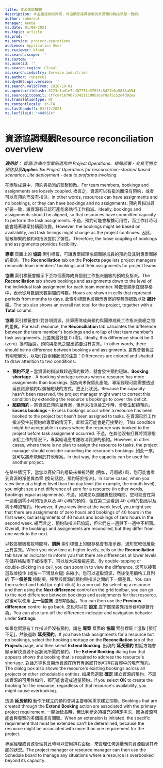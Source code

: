 ```yaml
---
title: 資源協調概觀
description: 本主題提供的資訊，可協助您確保專案的資源預約與指派是一致的。
author: ruhercul
manager: AnnBe
ms.date: 01/08/2021
ms.topic: article
ms.prod: ''
ms.service: project-operations
audience: Application User
ms.reviewer: kfend
ms.search.scope: ''
ms.custom: ''
ms.assetid: ''
ms.search.region: Global
ms.search.industry: Service industries
ms.author: ruhercul
ms.dyn365.ops.version: ''
ms.search.validFrom: 2020-10-01
ms.openlocfilehash: 8723cfad1e7cd07774e37023c5427b0a5833a554
ms.sourcegitcommit: cffc84187007b34211c90babef8af5152d4d92ea
ms.translationtype: HT
ms.contentlocale: zh-TW
ms.lasthandoff: 01/12/2021
ms.locfileid: "4849614"
---
```

# <a name="resource-reconciliation-overview"></a><span data-ttu-id="77b34-103">資源協調概觀</span><span class="sxs-lookup"><span data-stu-id="77b34-103">Resource reconciliation overview</span></span>

<span data-ttu-id="77b34-104">_**適用於：** 資源/非庫存型案例適用的 Project Operations、精簡部署 - 交易至開立預估發票_</span><span class="sxs-lookup"><span data-stu-id="77b34-104">_**Applies To:** Project Operations for resource/non-stocked based scenarios, Lite deployment - deal to proforma invoicing_</span></span>

<span data-ttu-id="77b34-105">在團隊成員中，預約與指派的聯繫鬆散。</span><span class="sxs-lookup"><span data-stu-id="77b34-105">For team members, bookings and assignments are loosely coupled.</span></span> <span data-ttu-id="77b34-106">換言之，資源可以有指派而沒有預約，或者可以有預約而沒有指派。</span><span class="sxs-lookup"><span data-stu-id="77b34-106">In other words, resources can have assignments and no bookings, or they can have bookings and no assignments.</span></span> <span data-ttu-id="77b34-107">預約與指派最好要一致，讓資源有已認可產能來執行工作指派。</span><span class="sxs-lookup"><span data-stu-id="77b34-107">Ideally, bookings and assignments should be aligned, so that resources have committed capacity to perform the task assignments.</span></span> <span data-ttu-id="77b34-108">不過，預約可能會根據可用性，而工作計時可能會隨著專案持續而改變。</span><span class="sxs-lookup"><span data-stu-id="77b34-108">However, the bookings might be based on availability, and task timings might change as the project continues.</span></span> <span data-ttu-id="77b34-109">因此，鬆散聯繫的預約和指派提供了彈性。</span><span class="sxs-lookup"><span data-stu-id="77b34-109">Therefore, the loose coupling of bookings and assignments provides flexibility.</span></span>

<span data-ttu-id="77b34-110">**專案** 頁面上的 **協調** 索引標籤，可讓專案經理協調團隊成員的預約及其對專案團隊的指派。</span><span class="sxs-lookup"><span data-stu-id="77b34-110">The **Reconciliation** tab on the **Projects** page lets project managers reconcile team members' bookings and their assignments for project teams.</span></span>

<span data-ttu-id="77b34-111">**協調** 索引標籤會顯示下至每個團隊成員個別工作指派層級的預約及指派。</span><span class="sxs-lookup"><span data-stu-id="77b34-111">The **Reconciliation** tab shows bookings and assignments down to the level of the individual task assignment for each team member.</span></span> <span data-ttu-id="77b34-112">時數會顯示在儲存格中，表示從月數到天數期間的時數。</span><span class="sxs-lookup"><span data-stu-id="77b34-112">Hours are shown in cells that represent periods from months to days.</span></span> <span data-ttu-id="77b34-113">此索引標籤也會顯示專案的整體淨總數以及 **總計** 欄。</span><span class="sxs-lookup"><span data-stu-id="77b34-113">The tab also shows an overall net total for the project, together with a **Total** column.</span></span>

<span data-ttu-id="77b34-114">**協調** 索引標籤會針對各項資源，計算團隊成員預約與團隊成員工作指派彙總之間的差異。</span><span class="sxs-lookup"><span data-stu-id="77b34-114">For each resource, the **Reconciliation** tab calculates the difference between the team member's bookings and a rollup of that team member's task assignments.</span></span> <span data-ttu-id="77b34-115">此差異最好是 0 (零)。</span><span class="sxs-lookup"><span data-stu-id="77b34-115">Ideally, this difference should be 0 (zero).</span></span> <span data-ttu-id="77b34-116">換句話說，預約與指派之間應該要沒有差異。</span><span class="sxs-lookup"><span data-stu-id="77b34-116">In other words, there should be no difference between bookings and assignments.</span></span> <span data-ttu-id="77b34-117">差異會著色並有明暗層次，以吸引對兩種狀況的注意：</span><span class="sxs-lookup"><span data-stu-id="77b34-117">Differences are colored and shaded to draw attention to two conditions:</span></span>

- <span data-ttu-id="77b34-118">**預約不足** – 當資源的指派數超過預約數時，就會發生預約短缺。</span><span class="sxs-lookup"><span data-stu-id="77b34-118">**Booking shortage** – A booking shortage occurs when a resource has more assignments than bookings.</span></span> <span data-ttu-id="77b34-119">因為尚未保留此產能，專案經理可能需要透過延長資源預約以彌補短缺的方式，更正此狀況。</span><span class="sxs-lookup"><span data-stu-id="77b34-119">Because the capacity hasn't been reserved, the project manager might want to correct this condition by extending the resource's bookings to cover the deficit.</span></span>
- <span data-ttu-id="77b34-120">**超額預約** – 當資源已預約給專案，但尚未指派給工作時，會發生超額預約。</span><span class="sxs-lookup"><span data-stu-id="77b34-120">**Excess bookings** – Excess bookings occur when a resource has been booked to the project but hasn't been assigned to tasks.</span></span> <span data-ttu-id="77b34-121">在資源已於工作指派發生前預約給專案的情況下，此狀況可能會是可接受的。</span><span class="sxs-lookup"><span data-stu-id="77b34-121">This condition might be acceptable in cases where the resource was booked to the project before task assignment occurred.</span></span> <span data-ttu-id="77b34-122">不過，在其他沒有打算將資源指派給工作的情況下，專案經理應考慮取消資源的預約。</span><span class="sxs-lookup"><span data-stu-id="77b34-122">However, in other cases, where there is no plan to assign the resource to tasks, the project manager should consider canceling the resource's bookings.</span></span> <span data-ttu-id="77b34-123">如此一來，就可以將產能用於其他專案。</span><span class="sxs-lookup"><span data-stu-id="77b34-123">In that way, the capacity can be used for another project.</span></span>

<span data-ttu-id="77b34-124">在某些情況下，當您以高於日的層級來檢視時間 (例如，月層級) 時，您可能會看到資源的淨差異為零 (換句話說，預約等於指派)。</span><span class="sxs-lookup"><span data-stu-id="77b34-124">In some cases, when you view time at a higher level than the day level (for example, the month level), you might see a net difference of zero for a resource (in other words, bookings equal assignments).</span></span> <span data-ttu-id="77b34-125">不過，如果您以週層級檢視時間，您可能會在第一週看到零小時的指派以及 40 小時的預約，但在第二週看到 40 小時的指派以及零小時的預約。</span><span class="sxs-lookup"><span data-stu-id="77b34-125">However, if you view time at the week level, you might see that there are assignments of zero hours and bookings of 40 hours in the first week, but assignments of 40 hours and bookings of zero hours in the second week.</span></span> <span data-ttu-id="77b34-126">總而言之，預約和指派已協調，但它們在一週與下一週中不相同。</span><span class="sxs-lookup"><span data-stu-id="77b34-126">Overall, the bookings and assignments are reconciled, but they differ from one week to the next.</span></span>

<span data-ttu-id="77b34-127">以較高層級檢視時間時，**調解** 索引標籤上的儲存格會有指示器，通知您較低層級上有差異。</span><span class="sxs-lookup"><span data-stu-id="77b34-127">When you view time at higher levels, cells on the **Reconciliation** tab have an indicator to inform you that there are differences at lower levels.</span></span> <span data-ttu-id="77b34-128">在儲存格點兩下或按兩下，可以放大來檢視差異。</span><span class="sxs-lookup"><span data-stu-id="77b34-128">By double-tapping or double-clicking in a cell, you can zoom in to view the difference.</span></span> <span data-ttu-id="77b34-129">您可以接著選取並按住 (或按一下滑鼠右鍵) 來縮小。您可以選取資源，然後使用網格工具列的 **下一個差異** 控制項，移至該資源的預約與指派之間的下一個差異。</span><span class="sxs-lookup"><span data-stu-id="77b34-129">You can then select and hold (or right-click) to zoom out. By selecting a resource and then using the **Next difference** control on the grid toolbar, you can go to the next difference between bookings and assignments for that resource.</span></span> <span data-ttu-id="77b34-130">然後可以使用 **上一個差異** 控制項返回。</span><span class="sxs-lookup"><span data-stu-id="77b34-130">You can then use the **Previous difference** control to go back.</span></span> <span data-ttu-id="77b34-131">您也可以在 **設定** 底下關閉差異指示器和導覽行為。</span><span class="sxs-lookup"><span data-stu-id="77b34-131">You can also turn off the difference indicator and navigation behavior under **Settings**.</span></span>

<span data-ttu-id="77b34-132">如果您資源有工作指派但沒有預約，請在 **專案** 頁面的 **協調** 索引標籤上選取 [預訂不足]，然後選取 **延長預約**。</span><span class="sxs-lookup"><span data-stu-id="77b34-132">If you have task assignments for a resource but no bookings, select the booking shortage on the **Reconciliation** tab of the **Projects** page, and then select **Extend Booking**.</span></span> <span data-ttu-id="77b34-133">出現的 **延長預約** 對話方塊會顯示解決資源不足狀況所需的預約。</span><span class="sxs-lookup"><span data-stu-id="77b34-133">The **Extend Booking** dialog box that appears shows the booking that is required to address the resource's shortage.</span></span> <span data-ttu-id="77b34-134">對話方塊也會顯示資源在所有專案或其他可排程實體中的現有預約。</span><span class="sxs-lookup"><span data-stu-id="77b34-134">The dialog box also shows the resource's existing bookings across all projects or other schedulable entities.</span></span> <span data-ttu-id="77b34-135">如果您選取 **確定** 建立資源的預約，不論該資源的可用性如何，都可能會造成過量預約。</span><span class="sxs-lookup"><span data-stu-id="77b34-135">If you select **OK** to create the booking for the resource, regardless of that resource's availability, you might cause overbooking.</span></span>

<span data-ttu-id="77b34-136">透過 **延長預約** 動作所建立的預約會與主要專案需求建立關聯。</span><span class="sxs-lookup"><span data-stu-id="77b34-136">Bookings that are created through the **Extend Booking** action are associated with the primary project requirement.</span></span> <span data-ttu-id="77b34-137">一開始延長時，無法判斷必須擴充的特定需求，因為資源可能會與專案的多個需求有關聯。</span><span class="sxs-lookup"><span data-stu-id="77b34-137">When an extension is initiated, the specific requirement that must be extended can't be determined, because the resource might be associated with more than one requirement for the project.</span></span>

<span data-ttu-id="77b34-138">專案經理或資源管理員此時可以使用排程面板，來管理任何過量預約資源超過其產能的狀況。</span><span class="sxs-lookup"><span data-stu-id="77b34-138">The project manager or resource manager can then use the Schedule board to manage any situations where a resource is overbooked beyond its capacity.</span></span>
